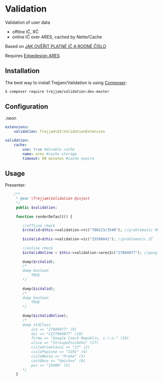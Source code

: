 Validation
==========

Validation of user data
<ul>
<li>offline IČ, RČ
<li>online IČ over ARES, cached by Nette/Cache
</ul>

Based on
[JAK OVĚŘIT PLATNÉ IČ A RODNÉ ČÍSLO](http://phpfashion.com/jak-overit-platne-ic-a-rodne-cislo)

Requires
[Edgedesign ARES](https://github.com/EdgedesignCZ/ares)


Installation
------------

The best way to install Trejjam/Validation is using  [Composer](http://getcomposer.org/):

```sh
$ composer require trejjam/validation:dev-master
```

Configuration
-------------

.neon
```yml
extensions:
	validation: Trejjam\DI\ValidationExtension

validation:
	cache:
		use: true #disable cache
		name: ares #cache storage
		timeout: 60 minutes #cache expire
```

Usage
-----

Presenter:

```php
	/**
	 * @var \Trejjam\Validation @inject
	 */
	 public $validation;
	 
	 function renderDefault() {
	 
	    //offline check
	    $rcValid=$this->validation->rc("780123/3540"); //problematic RČ
	 
	    $icValid=$this->validation->ic("25596641"); //problematic IČ 
	 
	    //online check
	    $icValidOnline = $this->validation->aresIc("27604977"); //google IČ
        
        dump($rcValid);
        /*
        dump boolean
            TRUE
        */
        
        dump($icValid);
        /*
        dump boolean
            TRUE
        */
        
        dump($icValidOnline);        
        /*
        dump stdClass
	        ico => "27604977" (8)
	        dic => "CZ27604977" (10)
	        firma => "Google Czech Republic, s.r.o." (29)
	        ulice => "Stroupežnického" (17)
	        cisloOrientacni => "17" (2)
	        cisloPopisne => "3191" (4)
	        cisloMesto => "Praha" (5)
	        castObce => "Smíchov" (8)
	        psc => "15000" (5)
        */
	 }
```
